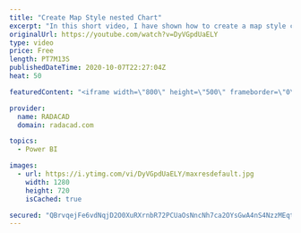 ```yaml
---
title: "Create Map Style nested Chart"
excerpt: "In this short video, I have shown how to create a map style chart with a bar chart or packed scatter chart  or using images"
originalUrl: https://youtube.com/watch?v=DyVGpdUaELY
type: video
price: Free
length: PT7M13S
publishedDateTime: 2020-10-07T22:27:04Z
heat: 50

featuredContent: "<iframe width=\"800\" height=\"500\" frameborder=\"0\" src=\"https://www.youtube.com/embed/DyVGpdUaELY\" allow=\"accelerometer; autoplay; encrypted-media; gyroscope; picture-in-picture\" allowfullscreen></iframe>"

provider:
  name: RADACAD
  domain: radacad.com

topics:
  - Power BI

images:
  - url: https://i.ytimg.com/vi/DyVGpdUaELY/maxresdefault.jpg
    width: 1280
    height: 720
    isCached: true

secured: "QBrvqejFe6vdNqjD2O0XuRXrnbR72PCUaOsNncNh7ca2OYsGwA4nS4NzzMEqtOPedwuY59SY7CtQLYCbTej8RhzXySMO5JNWnPdqIqtwtHTXaYZEWgQanYKf2/isBadaNz3VBGt9rk4uxn16HuF5gV7M7dbHRNzvNuGbfuFp7kZ1F1ZS6gQ/neF2AY+CPJWx9A941fToOlZriqjvF4Nkioz1Vvlgfs/Dy7OjRhLpGaUmtRuAAa8ZfNAOlDRoALrmQuVj5Mz1fRWWf2EFd+I9GZhPTeauk3xl7fLcfJQj0OJZkLRdUzFG/nViacltmzZgZJZNEj05nSAYzkg+7lnkWpnO9QE+ZGOK2tBQWRjbbt/J/6oegGvMnbikEZZAkidZ7nyDCHJsrvrJ6yHBJTuz391K8DtiR7Sbfl4HZkk4T+w=;eIWL85bw1OucZJ9tH0H7NA=="
---
```


